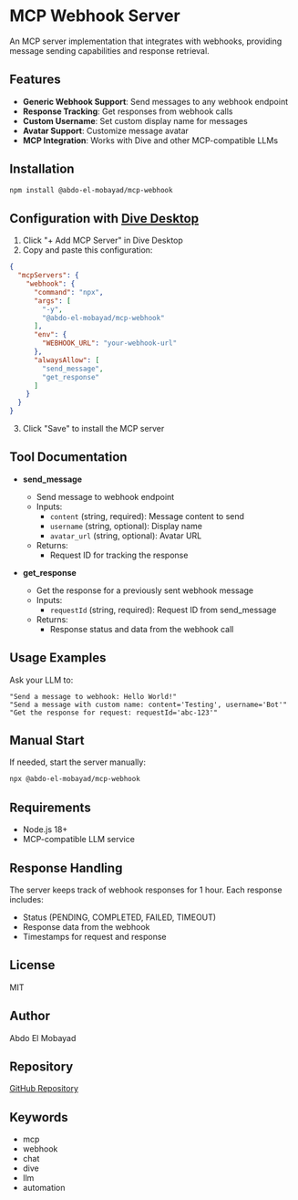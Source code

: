 # MCP Webhook Server

An MCP server implementation that integrates with webhooks, providing message sending capabilities and response retrieval.

## Features

* **Generic Webhook Support**: Send messages to any webhook endpoint
* **Response Tracking**: Get responses from webhook calls
* **Custom Username**: Set custom display name for messages
* **Avatar Support**: Customize message avatar
* **MCP Integration**: Works with Dive and other MCP-compatible LLMs

## Installation

```bash
npm install @abdo-el-mobayad/mcp-webhook
```

## Configuration with [Dive Desktop](https://github.com/OpenAgentPlatform/Dive)

1. Click "+ Add MCP Server" in Dive Desktop
2. Copy and paste this configuration:

```json
{
  "mcpServers": {
    "webhook": {
      "command": "npx",
      "args": [
        "-y",
        "@abdo-el-mobayad/mcp-webhook"
      ],
      "env": {
        "WEBHOOK_URL": "your-webhook-url"
      },
      "alwaysAllow": [
        "send_message",
        "get_response"
      ]
    }
  }
}
```

3. Click "Save" to install the MCP server

## Tool Documentation

* **send_message**
  * Send message to webhook endpoint
  * Inputs:
    * `content` (string, required): Message content to send
    * `username` (string, optional): Display name
    * `avatar_url` (string, optional): Avatar URL
  * Returns:
    * Request ID for tracking the response

* **get_response**
  * Get the response for a previously sent webhook message
  * Inputs:
    * `requestId` (string, required): Request ID from send_message
  * Returns:
    * Response status and data from the webhook call

## Usage Examples

Ask your LLM to:
```
"Send a message to webhook: Hello World!"
"Send a message with custom name: content='Testing', username='Bot'"
"Get the response for request: requestId='abc-123'"
```

## Manual Start

If needed, start the server manually:

```bash
npx @abdo-el-mobayad/mcp-webhook
```

## Requirements

* Node.js 18+
* MCP-compatible LLM service

## Response Handling

The server keeps track of webhook responses for 1 hour. Each response includes:
- Status (PENDING, COMPLETED, FAILED, TIMEOUT)
- Response data from the webhook
- Timestamps for request and response

## License

MIT

## Author

Abdo El Mobayad

## Repository

[GitHub Repository](https://github.com/Abdo-El-Mobayad/webhook-mcp-claude)

## Keywords

* mcp
* webhook
* chat
* dive
* llm
* automation
